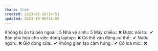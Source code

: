 ```yaml
---
share: true
created: 2023-05-26T14:51
updated: 2023-10-06T16:09
---
```

Không bị ồn từ bên ngoài:: 5
Nhà vệ sinh:: 5
Máy chiếu:: ❌
Được nói to:: ✔
Bàn phù hợp cho việc dùng laptop:: ❌
Có thể vận động cơ thể:: ✔
Nước ngon:: ❌
Giờ đóng cửa:: ✔
Không gian tạo cảm hứng:: ✔
Có loa mic:: ❌

